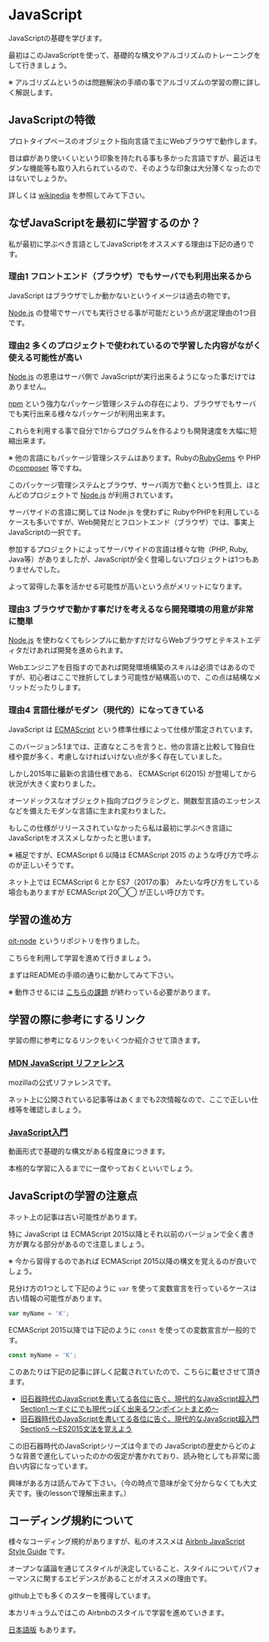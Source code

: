 # JavaScript

JavaScriptの基礎を学びます。

最初はこのJavaScriptを使って、基礎的な構文やアルゴリズムのトレーニングをして行きましょう。

※ アルゴリズムというのは問題解決の手順の事でアルゴリズムの学習の際に詳しく解説します。

## JavaScriptの特徴

プロトタイプベースのオブジェクト指向言語で主にWebブラウザで動作します。

昔は癖があり使いくいという印象を持たれる事も多かった言語ですが、最近はモダンな機能等も取り入れられているので、そのような印象は大分薄くなったのではないでしょうか。

詳しくは [wikipedia](https://ja.wikipedia.org/wiki/JavaScript) を参照してみて下さい。

## なぜJavaScriptを最初に学習するのか？

私が最初に学ぶべき言語としてJavaScriptをオススメする理由は下記の通りです。

### 理由1 フロントエンド（ブラウザ）でもサーバでも利用出来るから

JavaScript はブラウザでしか動かないというイメージは過去の物です。

[Node.js](https://nodejs.org/ja/) の登場でサーバでも実行させる事が可能だという点が選定理由の1つ目です。

### 理由2 多くのプロジェクトで使われているので学習した内容がながく使える可能性が高い

[Node.js](https://nodejs.org/ja/) の恩恵はサーバ側で JavaScriptが実行出来るようになった事だけではありません。

[npm](https://www.npmjs.com/) という強力なパッケージ管理システムの存在により、ブラウザでもサーバでも実行出来る様々なパッケージが利用出来ます。

これらを利用する事で自分で1からプログラムを作るよりも開発速度を大幅に短縮出来ます。

※ 他の言語にもパッケージ管理システムはあります。Rubyの[RubyGems](https://rubygems.org/) や PHPの[composer](https://getcomposer.org/) 等ですね。

このパッケージ管理システムとブラウザ、サーバ両方で動くという性質上、ほとんどのプロジェクトで [Node.js](https://nodejs.org/ja/) が利用されています。

サーバサイドの言語に関しては Node.js を使わずに RubyやPHPを利用しているケースも多いですが、Web開発だとフロントエンド（ブラウザ）では、事実上JavaScriptの一択です。

参加するプロジェクトによってサーバサイドの言語は様々な物（PHP, Ruby, Java等）がありましたが、JavaScriptが全く登場しないプロジェクトは1つもありませんでした。

よって習得した事を活かせる可能性が高いという点がメリットになります。

### 理由3 ブラウザで動かす事だけを考えるなら開発環境の用意が非常に簡単

[Node.js](https://nodejs.org/ja/) を使わなくてもシンプルに動かすだけならWebブラウザとテキストエディタだけあれば開発を進められます。

Webエンジニアを目指すのであれば開発環境構築のスキルは必須ではあるのですが、初心者はここで挫折してしまう可能性が結構高いので、この点は結構なメリットだったりします。

### 理由4 言語仕様がモダン（現代的）になってきている

JavaScript は [ECMAScript](https://ja.wikipedia.org/wiki/ECMAScript) という標準仕様によって仕様が策定されています。

このバージョン5.1までは、正直なところを言うと、他の言語と比較して独自仕様や罠が多く、考慮しなければいけない点が多く存在していました。

しかし2015年に最新の言語仕様である、 ECMAScript 6(2015) が登場してから状況が大きく変わりました。

オーソドックスなオブジェクト指向プログラミングと、関数型言語のエッセンスなどを備えたモダンな言語に生まれ変わりました。

もしこの仕様がリリースされていなかったら私は最初に学ぶべき言語に JavaScriptをオススメしなかったと思います。

※ 補足ですが、ECMAScript 6 以降は ECMAScript 2015 のような呼び方で呼ぶのが正しいそうです。

ネット上では ECMAScript 6 とか ES7（2017の事） みたいな呼び方をしている場合もありますが ECMAScript 20◯◯ が正しい呼び方です。

## 学習の進め方

[ojt-node](https://github.com/keita-nishimoto/ojt-node) というリポジトリを作りました。

こちらを利用して学習を進めて行きましょう。

まずはREADMEの手順の通りに動かしてみて下さい。

※ 動作させるには [こちらの課題](https://github.com/keita-nishimoto/web-developer-ojt/blob/master/linux/task.md) が終わっている必要があります。

## 学習の際に参考にするリンク

学習の際に参考になるリンクをいくつか紹介させて頂きます。

### [MDN JavaScript リファレンス](https://developer.mozilla.org/ja/docs/Web/JavaScript/Reference)

mozillaの公式リファレンスです。

ネット上に公開されている記事等はあくまでも2次情報なので、ここで正しい仕様等を確認しましょう。

### [JavaScript入門](https://dotinstall.com/lessons/basic_javascript_v2)

動画形式で基礎的な構文がある程度身につきます。

本格的な学習に入るまでに一度やっておくといいでしょう。

## JavaScriptの学習の注意点

ネット上の記事は古い可能性があります。

特に JavaScript は ECMAScript 2015以降とそれ以前のバージョンで全く書き方が異なる部分があるので注意しましょう。

※ 今から習得するのであれば ECMAScript 2015以降の構文を覚えるのが良いでしょう。

見分け方の1つとして下記のように `var` を使って変数宣言を行っているケースは古い情報の可能性があります。

```javascript 1.8
var myName = 'K';
```

ECMAScript 2015以降では下記のように `const` を使っての変数宣言が一般的です。

```javascript 1.8
const myName = 'K';
```

このあたりは下記の記事に詳しく記載されていたので、こちらに載せさせて頂きます。

- [旧石器時代のJavaScriptを書いてる各位に告ぐ、現代的なJavaScript超入門 Section1 ～すぐにでも現代っぽく出来るワンポイントまとめ～](https://qiita.com/gaogao_9/items/ec2b867d6941173fd0b1)
- [旧石器時代のJavaScriptを書いてる各位に告ぐ、現代的なJavaScript超入門 Section5 ～ES2015文法を覚えよう](https://qiita.com/gaogao_9/items/18b20ad9b76c9c81b5fa)

この旧石器時代のJavaScriptシリーズは今までの JavaScriptの歴史からどのような背景で進化していったのかの仮定が書かれており、読み物としても非常に面白い内容になっています。

興味がある方は読んでみて下さい。（今の時点で意味が全て分からなくても大丈夫です。後のlessonで理解出来ます。）

## コーディング規約について

様々なコーディング規約がありますが、私のオススメは [Airbnb JavaScript Style Guide](https://github.com/airbnb/javascript) です。

オープンな議論を通じてスタイルが決定していること、スタイルについてパフォーマンスに関するエビデンスがあることがオススメの理由です。

github上でも多くのスターを獲得しています。

本カリキュラムではこの Airbnbのスタイルで学習を進めていきます。

[日本語版](http://mitsuruog.github.io/javascript-style-guide/) もあります。
